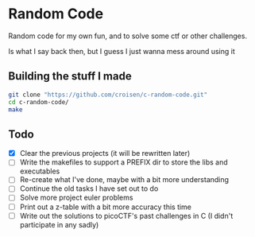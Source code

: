 # Random Code
Random code for my own fun, and to solve some ctf or other challenges.

Is what I say back then, but I guess I just wanna mess around using it

## Building the stuff I made
```bash
git clone "https://github.com/croisen/c-random-code.git"
cd c-random-code/
make
```

## Todo
-   [x] Clear the previous projects (it will be rewritten later)
-   [ ] Write the makefiles to support a PREFIX dir to store the libs and 
        executables
-   [ ] Re-create what I've done, maybe with a bit more understanding
-   [ ] Continue the old tasks I have set out to do
-   [ ] Solve more project euler problems
-   [ ] Print out a z-table with a bit more accuracy this time
-   [ ] Write out the solutions to picoCTF's past challenges in C
        (I didn't participate in any sadly)
